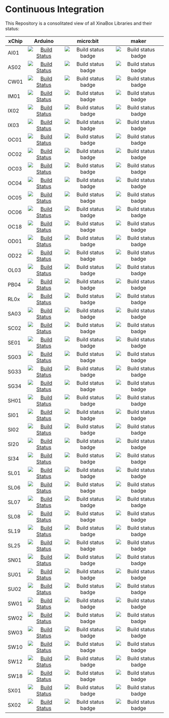 # Continuous Integration
This Repository is a consolitated view of all XinaBox Libraries and their status:

xChip | Arduino| micro:bit| maker
--- | :---: | :---: | :---:
AI01| [![Build Status](https://travis-ci.org/xinabox/arduino-AI01.svg?branch=master)](https://travis-ci.org/xinabox/arduino-AI01)| ![Build status badge](https://github.com/xinabox/pxt-AI01/workflows/maker/badge.svg)| ![Build status badge](https://github.com/xinabox/pxt-AI01/workflows/microbit/badge.svg)
AS02| [![Build Status](https://travis-ci.org/xinabox/arduino-AS02.svg?branch=master)](https://travis-ci.org/xinabox/arduino-AS02)| ![Build status badge](https://github.com/xinabox/pxt-AS02/workflows/maker/badge.svg)| ![Build status badge](https://github.com/xinabox/pxt-AS02/workflows/microbit/badge.svg)
CW01| [![Build Status](https://travis-ci.org/xinabox/arduino-CW01.svg?branch=master)](https://travis-ci.org/xinabox/arduino-CW01)| ![Build status badge](https://github.com/xinabox/pxt-CW01/workflows/maker/badge.svg)| ![Build status badge](https://github.com/xinabox/pxt-CW01/workflows/microbit/badge.svg)
IM01| [![Build Status](https://travis-ci.org/xinabox/arduino-IM01.svg?branch=master)](https://travis-ci.org/xinabox/arduino-IM01)| ![Build status badge](https://github.com/xinabox/pxt-IM01/workflows/maker/badge.svg)| ![Build status badge](https://github.com/xinabox/pxt-IM01/workflows/microbit/badge.svg)
IX02| [![Build Status](https://travis-ci.org/xinabox/arduino-IX02.svg?branch=master)](https://travis-ci.org/xinabox/arduino-IX02)| ![Build status badge](https://github.com/xinabox/pxt-IX02/workflows/maker/badge.svg)| ![Build status badge](https://github.com/xinabox/pxt-IX02/workflows/microbit/badge.svg)
IX03| [![Build Status](https://travis-ci.org/xinabox/arduino-IX03.svg?branch=master)](https://travis-ci.org/xinabox/arduino-IX03)| ![Build status badge](https://github.com/xinabox/pxt-IX03/workflows/maker/badge.svg)| ![Build status badge](https://github.com/xinabox/pxt-IX03/workflows/microbit/badge.svg)
OC01| [![Build Status](https://travis-ci.org/xinabox/arduino-OC01.svg?branch=master)](https://travis-ci.org/xinabox/arduino-OC01)| ![Build status badge](https://github.com/xinabox/pxt-OC01/workflows/maker/badge.svg)| ![Build status badge](https://github.com/xinabox/pxt-OC01/workflows/microbit/badge.svg)
OC02| [![Build Status](https://travis-ci.org/xinabox/arduino-OC02.svg?branch=master)](https://travis-ci.org/xinabox/arduino-OC02)| ![Build status badge](https://github.com/xinabox/pxt-OC02/workflows/maker/badge.svg)| ![Build status badge](https://github.com/xinabox/pxt-OC02/workflows/microbit/badge.svg)
OC03| [![Build Status](https://travis-ci.org/xinabox/arduino-OC03.svg?branch=master)](https://travis-ci.org/xinabox/arduino-OC03)| ![Build status badge](https://github.com/xinabox/pxt-OC03/workflows/maker/badge.svg)| ![Build status badge](https://github.com/xinabox/pxt-OC03/workflows/microbit/badge.svg)
OC04| [![Build Status](https://travis-ci.org/xinabox/arduino-OC04.svg?branch=master)](https://travis-ci.org/xinabox/arduino-OC04)| ![Build status badge](https://github.com/xinabox/pxt-OC04/workflows/maker/badge.svg)| ![Build status badge](https://github.com/xinabox/pxt-OC04/workflows/microbit/badge.svg)
OC05| [![Build Status](https://travis-ci.org/xinabox/arduino-OC05.svg?branch=master)](https://travis-ci.org/xinabox/arduino-OC05)| ![Build status badge](https://github.com/xinabox/pxt-OC05/workflows/maker/badge.svg)| ![Build status badge](https://github.com/xinabox/pxt-OC05/workflows/microbit/badge.svg)
OC06| [![Build Status](https://travis-ci.org/xinabox/arduino-OC06.svg?branch=master)](https://travis-ci.org/xinabox/arduino-OC06)| ![Build status badge](https://github.com/xinabox/pxt-OC06/workflows/maker/badge.svg)| ![Build status badge](https://github.com/xinabox/pxt-OC06/workflows/microbit/badge.svg)
OC18| [![Build Status](https://travis-ci.org/xinabox/arduino-OC18.svg?branch=master)](https://travis-ci.org/xinabox/arduino-OC18)| ![Build status badge](https://github.com/xinabox/pxt-OC18/workflows/maker/badge.svg)| ![Build status badge](https://github.com/xinabox/pxt-OC18/workflows/microbit/badge.svg)
OD01| [![Build Status](https://travis-ci.org/xinabox/arduino-OD01.svg?branch=master)](https://travis-ci.org/xinabox/arduino-OD01)| ![Build status badge](https://github.com/xinabox/pxt-OD01/workflows/maker/badge.svg)| ![Build status badge](https://github.com/xinabox/pxt-OD01/workflows/microbit/badge.svg)
OD22| [![Build Status](https://travis-ci.org/xinabox/arduino-OD22.svg?branch=master)](https://travis-ci.org/xinabox/arduino-OD22)| ![Build status badge](https://github.com/xinabox/pxt-OD22/workflows/maker/badge.svg)| ![Build status badge](https://github.com/xinabox/pxt-OD22/workflows/microbit/badge.svg)
OL03| [![Build Status](https://travis-ci.org/xinabox/arduino-OL03.svg?branch=master)](https://travis-ci.org/xinabox/arduino-OL03)| ![Build status badge](https://github.com/xinabox/pxt-OL03/workflows/maker/badge.svg)| ![Build status badge](https://github.com/xinabox/pxt-OL03/workflows/microbit/badge.svg)
PB04| [![Build Status](https://travis-ci.org/xinabox/arduino-PB04.svg?branch=master)](https://travis-ci.org/xinabox/arduino-PB04)| ![Build status badge](https://github.com/xinabox/pxt-PB04/workflows/maker/badge.svg)| ![Build status badge](https://github.com/xinabox/pxt-PB04/workflows/microbit/badge.svg)
RL0x| [![Build Status](https://travis-ci.org/xinabox/arduino-RL0x.svg?branch=master)](https://travis-ci.org/xinabox/arduino-RL0x)| ![Build status badge](https://github.com/xinabox/pxt-RL0x/workflows/maker/badge.svg)| ![Build status badge](https://github.com/xinabox/pxt-RL0x/workflows/microbit/badge.svg)
SA03| [![Build Status](https://travis-ci.org/xinabox/arduino-SA03.svg?branch=master)](https://travis-ci.org/xinabox/arduino-SA03)| ![Build status badge](https://github.com/xinabox/pxt-SA03/workflows/maker/badge.svg)| ![Build status badge](https://github.com/xinabox/pxt-SA03/workflows/microbit/badge.svg)
SC02| [![Build Status](https://travis-ci.org/xinabox/arduino-SC02.svg?branch=master)](https://travis-ci.org/xinabox/arduino-SC02)| ![Build status badge](https://github.com/xinabox/pxt-SC02/workflows/maker/badge.svg)| ![Build status badge](https://github.com/xinabox/pxt-SC02/workflows/microbit/badge.svg)
SE01| [![Build Status](https://travis-ci.org/xinabox/arduino-SE01.svg?branch=master)](https://travis-ci.org/xinabox/arduino-SE01)| ![Build status badge](https://github.com/xinabox/pxt-SE01/workflows/maker/badge.svg)| ![Build status badge](https://github.com/xinabox/pxt-SE01/workflows/microbit/badge.svg)
SG03| [![Build Status](https://travis-ci.org/xinabox/arduino-SG03.svg?branch=master)](https://travis-ci.org/xinabox/arduino-SG03)| ![Build status badge](https://github.com/xinabox/pxt-SG03/workflows/maker/badge.svg)| ![Build status badge](https://github.com/xinabox/pxt-SG03/workflows/microbit/badge.svg)
SG33| [![Build Status](https://travis-ci.org/xinabox/arduino-SG33.svg?branch=master)](https://travis-ci.org/xinabox/arduino-SG33)| ![Build status badge](https://github.com/xinabox/pxt-SG33/workflows/maker/badge.svg)| ![Build status badge](https://github.com/xinabox/pxt-SG33/workflows/microbit/badge.svg)
SG34| [![Build Status](https://travis-ci.org/xinabox/arduino-SG34.svg?branch=master)](https://travis-ci.org/xinabox/arduino-SG34)| ![Build status badge](https://github.com/xinabox/pxt-SG34/workflows/maker/badge.svg)| ![Build status badge](https://github.com/xinabox/pxt-SG34/workflows/microbit/badge.svg)
SH01| [![Build Status](https://travis-ci.org/xinabox/arduino-SH01.svg?branch=master)](https://travis-ci.org/xinabox/arduino-SH01)| ![Build status badge](https://github.com/xinabox/pxt-SH01/workflows/maker/badge.svg)| ![Build status badge](https://github.com/xinabox/pxt-SH01/workflows/microbit/badge.svg)
SI01| [![Build Status](https://travis-ci.org/xinabox/arduino-SI01.svg?branch=master)](https://travis-ci.org/xinabox/arduino-SI01)| ![Build status badge](https://github.com/xinabox/pxt-SI01/workflows/maker/badge.svg)| ![Build status badge](https://github.com/xinabox/pxt-SI01/workflows/microbit/badge.svg)
SI02| [![Build Status](https://travis-ci.org/xinabox/arduino-SI02.svg?branch=master)](https://travis-ci.org/xinabox/arduino-SI02)| ![Build status badge](https://github.com/xinabox/pxt-SI02/workflows/maker/badge.svg)| ![Build status badge](https://github.com/xinabox/pxt-SI02/workflows/microbit/badge.svg)
SI20| [![Build Status](https://travis-ci.org/xinabox/arduino-SI20.svg?branch=master)](https://travis-ci.org/xinabox/arduino-SI20)| ![Build status badge](https://github.com/xinabox/pxt-SI20/workflows/maker/badge.svg)| ![Build status badge](https://github.com/xinabox/pxt-SI20/workflows/microbit/badge.svg)
SI34| [![Build Status](https://travis-ci.org/xinabox/arduino-SI34.svg?branch=master)](https://travis-ci.org/xinabox/arduino-SI34)| ![Build status badge](https://github.com/xinabox/pxt-SI34/workflows/maker/badge.svg)| ![Build status badge](https://github.com/xinabox/pxt-SI34/workflows/microbit/badge.svg)
SL01| [![Build Status](https://travis-ci.org/xinabox/arduino-SL01.svg?branch=master)](https://travis-ci.org/xinabox/arduino-SL01)| ![Build status badge](https://github.com/xinabox/pxt-SL01/workflows/maker/badge.svg)| ![Build status badge](https://github.com/xinabox/pxt-SL01/workflows/microbit/badge.svg)
SL06| [![Build Status](https://travis-ci.org/xinabox/arduino-SL06.svg?branch=master)](https://travis-ci.org/xinabox/arduino-SL06)| ![Build status badge](https://github.com/xinabox/pxt-SL06/workflows/maker/badge.svg)| ![Build status badge](https://github.com/xinabox/pxt-SL06/workflows/microbit/badge.svg)
SL07| [![Build Status](https://travis-ci.org/xinabox/arduino-SL07.svg?branch=master)](https://travis-ci.org/xinabox/arduino-SL07)| ![Build status badge](https://github.com/xinabox/pxt-SL07/workflows/maker/badge.svg)| ![Build status badge](https://github.com/xinabox/pxt-SL07/workflows/microbit/badge.svg)
SL08| [![Build Status](https://travis-ci.org/xinabox/arduino-SL08.svg?branch=master)](https://travis-ci.org/xinabox/arduino-SL08)| ![Build status badge](https://github.com/xinabox/pxt-SL08/workflows/maker/badge.svg)| ![Build status badge](https://github.com/xinabox/pxt-SL08/workflows/microbit/badge.svg)
SL19| [![Build Status](https://travis-ci.org/xinabox/arduino-SL19.svg?branch=master)](https://travis-ci.org/xinabox/arduino-SL19)| ![Build status badge](https://github.com/xinabox/pxt-SL19/workflows/maker/badge.svg)| ![Build status badge](https://github.com/xinabox/pxt-SL19/workflows/microbit/badge.svg)
SL25| [![Build Status](https://travis-ci.org/xinabox/arduino-SL25.svg?branch=master)](https://travis-ci.org/xinabox/arduino-SL25)| ![Build status badge](https://github.com/xinabox/pxt-SL25/workflows/maker/badge.svg)| ![Build status badge](https://github.com/xinabox/pxt-SL25/workflows/microbit/badge.svg)
SN01| [![Build Status](https://travis-ci.org/xinabox/arduino-SN01.svg?branch=master)](https://travis-ci.org/xinabox/arduino-SN01)| ![Build status badge](https://github.com/xinabox/pxt-SN01/workflows/maker/badge.svg)| ![Build status badge](https://github.com/xinabox/pxt-SN01/workflows/microbit/badge.svg)
SU01| [![Build Status](https://travis-ci.org/xinabox/arduino-SU01.svg?branch=master)](https://travis-ci.org/xinabox/arduino-SU01)| ![Build status badge](https://github.com/xinabox/pxt-SU01/workflows/maker/badge.svg)| ![Build status badge](https://github.com/xinabox/pxt-SU01/workflows/microbit/badge.svg)
SU02| [![Build Status](https://travis-ci.org/xinabox/arduino-SU02.svg?branch=master)](https://travis-ci.org/xinabox/arduino-SU02)| ![Build status badge](https://github.com/xinabox/pxt-SU02/workflows/maker/badge.svg)| ![Build status badge](https://github.com/xinabox/pxt-SU02/workflows/microbit/badge.svg)
SW01| [![Build Status](https://travis-ci.org/xinabox/arduino-SW01.svg?branch=master)](https://travis-ci.org/xinabox/arduino-SW01)| ![Build status badge](https://github.com/xinabox/pxt-SW01/workflows/maker/badge.svg)| ![Build status badge](https://github.com/xinabox/pxt-SW01/workflows/microbit/badge.svg)
SW02| [![Build Status](https://travis-ci.org/xinabox/arduino-SW02.svg?branch=master)](https://travis-ci.org/xinabox/arduino-SW02)| ![Build status badge](https://github.com/xinabox/pxt-SW02/workflows/maker/badge.svg)| ![Build status badge](https://github.com/xinabox/pxt-SW02/workflows/microbit/badge.svg)
SW03| [![Build Status](https://travis-ci.org/xinabox/arduino-SW03.svg?branch=master)](https://travis-ci.org/xinabox/arduino-SW03)| ![Build status badge](https://github.com/xinabox/pxt-SW03/workflows/maker/badge.svg)| ![Build status badge](https://github.com/xinabox/pxt-SW03/workflows/microbit/badge.svg)
SW10| [![Build Status](https://travis-ci.org/xinabox/arduino-SW10.svg?branch=master)](https://travis-ci.org/xinabox/arduino-SW10)| ![Build status badge](https://github.com/xinabox/pxt-SW10/workflows/maker/badge.svg)| ![Build status badge](https://github.com/xinabox/pxt-SW10/workflows/microbit/badge.svg)
SW12| [![Build Status](https://travis-ci.org/xinabox/arduino-SW12.svg?branch=master)](https://travis-ci.org/xinabox/arduino-SW12)| ![Build status badge](https://github.com/xinabox/pxt-SW12/workflows/maker/badge.svg)| ![Build status badge](https://github.com/xinabox/pxt-SW12/workflows/microbit/badge.svg)
SW18| [![Build Status](https://travis-ci.org/xinabox/arduino-SW18.svg?branch=master)](https://travis-ci.org/xinabox/arduino-SW18)| ![Build status badge](https://github.com/xinabox/pxt-SW18/workflows/maker/badge.svg)| ![Build status badge](https://github.com/xinabox/pxt-SW18/workflows/microbit/badge.svg)
SX01| [![Build Status](https://travis-ci.org/xinabox/arduino-SX01.svg?branch=master)](https://travis-ci.org/xinabox/arduino-SX01)| ![Build status badge](https://github.com/xinabox/pxt-SX01/workflows/maker/badge.svg)| ![Build status badge](https://github.com/xinabox/pxt-SX01/workflows/microbit/badge.svg)
SX02| [![Build Status](https://travis-ci.org/xinabox/arduino-SX02.svg?branch=master)](https://travis-ci.org/xinabox/arduino-SX02)| ![Build status badge](https://github.com/xinabox/pxt-SX02/workflows/maker/badge.svg)| ![Build status badge](https://github.com/xinabox/pxt-SX02/workflows/microbit/badge.svg)
